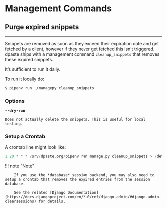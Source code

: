# Management Commands

## Purge expired snippets
---

Snippets are removed as soon as they exceed their expiration date and get fetched by a client, however if they never get fetched this isn’t triggered. dpaste ships with a management command `cleanup_snippets` that removes these expired snippets.

It’s sufficient to run it daily.

To run it locally do:

```bash
$ pipenv run ./managepy cleanup_snippets
```

### Options
**`--dry-run`**

    Does not actually delete the snippets. This is useful for local testing.

### Setup a Crontab

A crontab line might look like:

```c
1 20 * * * /srv/dpaste.org/pipenv run manage.py cleanup_snippets > /dev/null
```

!!! note "Note"

        If you use the *database* session backend, you may also need to setup a crontab that removes the expired entries from the session database.
        
        See the related [Django Documentation](https://docs.djangoproject.com/en/2.0/ref/django-admin/#django-admin-clearsessions) for details.
